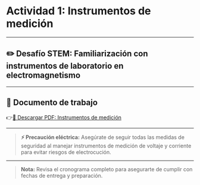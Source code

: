 # Actividad 1: Instrumentos de medición

---

## ✏️ Desafío STEM: Familiarización con instrumentos de laboratorio en electromagnetismo

---

## 📄 Documento de trabajo

👉[📎 Descargar PDF: Instrumentos de medición](../FIS2/MeasuringInstruments.pdf)

---

> **⚡ Precaución eléctrica:** Asegúrate de seguir todas las medidas de seguridad al manejar instrumentos de medición de voltaje y corriente para evitar riesgos de electrocución.

---

> **Nota:** Revisa el cronograma completo para asegurarte de cumplir con fechas de entrega y preparación.
